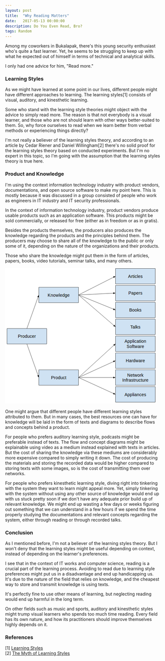 ```yaml
---
layout: post
title:  "Why Reading Matters"
date:   2017-05-13 00:00:00
description: Do You Even Read, Bro?
tags: Random
---
```


Among my coworkers in Bukalapak, there's this young security enthusiast who's quite a fast learner. Yet, he seems to be struggling to keep up with what he expected out of himself in terms of technical and analytical skills.

I only had one advice for him, "Read more."

### Learning Styles

As we might have learned at some point in our lives, different people might have different approaches to learning. The learning styles[1] consists of visual, auditory, and kinesthetic learning.

Some who stand with the learning style theories might object with the advice to simply read more. The reason is that not everybody is a visual learner, and those who are not should learn with other ways better-suited to them. So, why force ourselves to read when we learn better from verbal methods or experiencing things directly?

I'm not really a believer of the learning styles theory, and according to an article by Cedar Riener and Daniel Willingham[2] there's no solid proof for the learning styles theory based on conducted experiments. But I'm no expert in this topic, so I'm going with the assumption that the learning styles theory is true here.

### Product and Knowledge

I'm using the context information technology industry with product vendors, documentations, and open source software to make my point here. This is mostly because it was discussed in a group consisted of people who work as engineers in IT industry and IT security professionals.

In the context of information technology industry, product vendors produce usable products such as an application software. This products might be sold commercially, or released for free (either as in freedom or as in gratis).

Besides the products themselves, the producers also produces the knowledge regarding the products and the principles behind them. The producers may choose to share all of the knowledge to the public or only some of it, depending on the nature of the organizations and their products.

Those who share the knowledge might put them in the form of articles, papers, books, video tutorials, seminar talks, and many others.

![Producer, Knowledge, and Product](/images/posts/producer-knowledge-product.png)

One might argue that different people have different learning styles attributed to them. But in many cases, the best resources one can have for knowledge will be laid in the form of texts and diagrams to describe flows and concepts behind a product.

For people who prefers auditory learning style, podcasts might be preferable instead of texts. The flow and concept diagrams might be explainable using video as a medium instead explained with texts in articles. But the cost of sharing the knowledge via these mediums are considerably more expensive compared to simply writing it down. The cost of producing the materials and storing the recorded data would be higher compared to storing texts with some images, so is the cost of transmitting them over networks.

For people who prefers kinesthetic learning style, diving right into tinkering with the system they want to learn might appeal more. Yet, simply tinkering with the system without using any other source of knowledge would end up with us stuck pretty soon if we don't have any adequate prior build up of relevant knowledge. We might end up wasting a few days or weeks figuring out something that we can understand in a few hours if we spend the time properly studying the documentations and relevant concepts regarding the system, either through reading or through recorded talks.

### Conclusion

As I mentioned before, I'm not a believer of the learning styles theory. But I won't deny that the learning styles might be useful depending on context, instead of depending on the learner's preferences.

I see that in the context of IT works and computer science, reading is a crucial part of the learning process. Avoiding to read due to learning style preferences might put us in a disadvantage and end up handicapping us. It's due to the nature of the field that relies on knowledge, and the cheapest way to store and transmit knowledge is using texts.

It's perfectly fine to use other means of learning, but neglecting reading would end up harmful in the long term.

On other fields such as music and sports, auditory and kinesthetic styles might trump visual learners who spends too much time reading. Every field has its own nature, and how its practitioners should improve themselves highly depends on it.

### References

[1] [Learning Styles](https://en.wikipedia.org/wiki/Learning_styles)    
[2] [The Myth of Learning Styles](https://www.researchgate.net/publication/249039450_The_Myth_of_Learning_Styles)